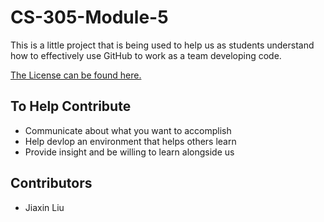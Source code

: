 # CS-305-Module-5


This is a little project that is being used to help us as students understand how to effectively use GitHub to work as a team developing code.

[The License can be found here.](https://github.com/Demetri-Gl1tch/CS-305-Module-5/blob/main/License)  


## To Help Contribute

- Communicate about what you want to accomplish
- Help devlop an environment that helps others learn
- Provide insight and be willing to learn alongside us

## Contributors
- Jiaxin Liu

